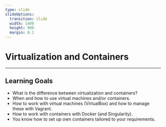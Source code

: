 ```yaml
---
type: slide
slideOptions:
  transition: slide
  width: 1400
  height: 900
  margin: 0.1
---
```


<style>
  .reveal strong {
  font-weight: bold;
    color: orange;
  }
  .reveal p {
    text-align: left;
  }
  .reveal section h1 {
    color: orange;
  }
  .reveal section h2 {
    color: orange;
  }
</style>

# Virtualization and Containers

---

## Learning Goals

- What is the difference between virtualization and containers?
- When and how to use virtual machines and/or containers.
- How to work with virtual machines (VirtualBox) and how to manage these with Vagrant.
- How to work with containers with Docker (and Singularity).
- You know how to set up own containers tailored to your requirements.
